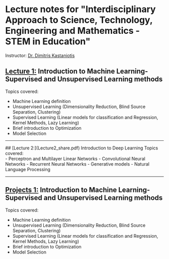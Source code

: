 # Lecture notes for "Interdisciplinary Approach to Science, Technology, Engineering and Mathematics - STEM in Education"

Instructor: [Dr. Dimitris Kastaniotis](http://www.upcv.upatras.gr/personal/kastaniotis/)
<br />

## [Lecture 1:](Lecture1_share.pdf) Introduction to Machine Learning- Supervised and Unsupervised Learning methods
Topics covered: <br/>
- Machine Learning definition
- Unsupervised Learning (Dimensionality Reduction, Blind Source Separation, Clustering)
- Supervised Learning (Linear models for classification and Regression, Kernel Methods, Lazy Learning)
- Brief introduction to Optimization
- Model Selection
<hr>
## [Lecture 2:](Lecture2_share.pdf) Introduction to Deep Learning
Topics covered: <br/>
- Perceptron and Multilayer Linear Networks
- Convolutional Neural Networks
- Recurrent Neural Networks
- Generative models
- Natural Language Processing
<hr>

## [Projects 1:](Projects.pdf) Introduction to Machine Learning- Supervised and Unsupervised Learning methods
Topics covered: <br/>
- Machine Learning definition
- Unsupervised Learning (Dimensionality Reduction, Blind Source Separation, Clustering)
- Supervised Learning (Linear models for classification and Regression, Kernel Methods, Lazy Learning)
- Brief introduction to Optimization
- Model Selection




